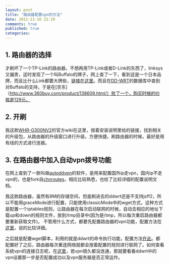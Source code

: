 ```yaml
---
layout: post
title: "路由器配置vpn的方法"
date: 2011-11-16 22:19
comments: true
published: true
categories: 
---
```

##  1. 路由器的选择

 才刷坏了一个TP-Link的路由器，不想再用TP-Link或者D-Link的东西了，linksys又偏贵，这时发现了一个叫Buffalo的牌子，网上查了一下，看到这是一个日本品牌，而且比什么Link都要大牌些，[链接在这里](http://net.yesky.com/359/11138359.shtml/)。而且在[DD-WRT](http://www.dd-wrt.com/site/support/router-database/)的数据库中查到对Buffalo的支持，于是在[京东]（http://www.360buy.com/product/138609.html/）败了一个，购买时候的价格是129元。

##  2. 开刷

 我这款[WHR-G300NV2](http://dd-wrt.com/wiki/index.php/WHR-G300N_V2)的官方wiki在这里，按着安装说明里给的链接，找到相关的升级包，从路由器的升级窗口进行升级，方便快捷。刷路由器的时候，最好是用有线的方式进行连接。

##  3. 在路由器中加入自动vpn拨号功能

 在网上查到了一款叫做[autoddvpn](http://code.google.com/p/autoddvpn/)的软件，是用来配置国外ip走vpn，国内ip不走vpn的，也是fork自[chnroutes](http://code.google.com/p/chnroutes/)，相应比较熟悉，也给了比较详细的配置说明文档。

 我这款路由器，虽然有8M的存储空间，但是刷进去的ddwrt还是不支持jsff2，所以不能用graceMode进行配置，只能使用classicMode中的wget方式，这种方式是配置一个iptables规则，让路由器在每次启动联网的时候，自动去相应的地址下载up和down的规则文件，放到/tmp目录中(因为是/tmp，所以每次重启路由器都要重新获取文件)。
  不管用什么方式，都要先配置路由器的vpn功能，配置方法在[这里](http://code.google.com/p/autoddvpn/wiki/HOWTO)，说的比较详细。

 之后就是配置wget脚本，利用的就是ddwrt的命令执行功能，配置方法[在此](http://code.google.com/p/autoddvpn/wiki/WgetMode)。都配置好了之后，路由器每次重连网络就都会按着配置的规则进行联网了。如何查看系统vpn的连接日志呢，在[这里](http://code.google.com/p/autoddvpn/wiki/DEBUG)，若vpn很久都没连通，那就要看看ddwrt中的vpn设置那一步是否配置成功以及vpn服务器是否正常运作。

